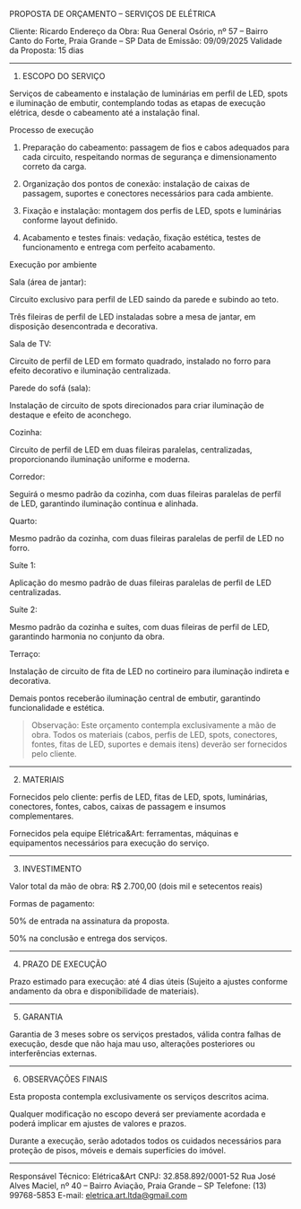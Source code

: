 
PROPOSTA DE ORÇAMENTO – SERVIÇOS DE ELÉTRICA

Cliente: Ricardo
Endereço da Obra: Rua General Osório, nº 57 – Bairro Canto do Forte, Praia Grande – SP
Data de Emissão: 09/09/2025
Validade da Proposta: 15 dias


---

1. ESCOPO DO SERVIÇO

Serviços de cabeamento e instalação de luminárias em perfil de LED, spots e iluminação de embutir, contemplando todas as etapas de execução elétrica, desde o cabeamento até a instalação final.

Processo de execução

1. Preparação do cabeamento: passagem de fios e cabos adequados para cada circuito, respeitando normas de segurança e dimensionamento correto da carga.


2. Organização dos pontos de conexão: instalação de caixas de passagem, suportes e conectores necessários para cada ambiente.


3. Fixação e instalação: montagem dos perfis de LED, spots e luminárias conforme layout definido.


4. Acabamento e testes finais: vedação, fixação estética, testes de funcionamento e entrega com perfeito acabamento.



Execução por ambiente

Sala (área de jantar):

Circuito exclusivo para perfil de LED saindo da parede e subindo ao teto.

Três fileiras de perfil de LED instaladas sobre a mesa de jantar, em disposição desencontrada e decorativa.


Sala de TV:

Circuito de perfil de LED em formato quadrado, instalado no forro para efeito decorativo e iluminação centralizada.


Parede do sofá (sala):

Instalação de circuito de spots direcionados para criar iluminação de destaque e efeito de aconchego.


Cozinha:

Circuito de perfil de LED em duas fileiras paralelas, centralizadas, proporcionando iluminação uniforme e moderna.


Corredor:

Seguirá o mesmo padrão da cozinha, com duas fileiras paralelas de perfil de LED, garantindo iluminação contínua e alinhada.


Quarto:

Mesmo padrão da cozinha, com duas fileiras paralelas de perfil de LED no forro.


Suíte 1:

Aplicação do mesmo padrão de duas fileiras paralelas de perfil de LED centralizadas.


Suíte 2:

Mesmo padrão da cozinha e suítes, com duas fileiras de perfil de LED, garantindo harmonia no conjunto da obra.


Terraço:

Instalação de circuito de fita de LED no cortineiro para iluminação indireta e decorativa.

Demais pontos receberão iluminação central de embutir, garantindo funcionalidade e estética.



> Observação: Este orçamento contempla exclusivamente a mão de obra. Todos os materiais (cabos, perfis de LED, spots, conectores, fontes, fitas de LED, suportes e demais itens) deverão ser fornecidos pelo cliente.




---

2. MATERIAIS

Fornecidos pelo cliente: perfis de LED, fitas de LED, spots, luminárias, conectores, fontes, cabos, caixas de passagem e insumos complementares.

Fornecidos pela equipe Elétrica&Art: ferramentas, máquinas e equipamentos necessários para execução do serviço.



---

3. INVESTIMENTO

Valor total da mão de obra: R$ 2.700,00 (dois mil e setecentos reais)

Formas de pagamento:

50% de entrada na assinatura da proposta.

50% na conclusão e entrega dos serviços.



---

4. PRAZO DE EXECUÇÃO

Prazo estimado para execução: até 4 dias úteis
(Sujeito a ajustes conforme andamento da obra e disponibilidade de materiais).


---

5. GARANTIA

Garantia de 3 meses sobre os serviços prestados, válida contra falhas de execução, desde que não haja mau uso, alterações posteriores ou interferências externas.


---

6. OBSERVAÇÕES FINAIS

Esta proposta contempla exclusivamente os serviços descritos acima.

Qualquer modificação no escopo deverá ser previamente acordada e poderá implicar em ajustes de valores e prazos.

Durante a execução, serão adotados todos os cuidados necessários para proteção de pisos, móveis e demais superfícies do imóvel.



---

Responsável Técnico:
Elétrica&Art
CNPJ: 32.858.892/0001-52
Rua José Alves Maciel, nº 40 – Bairro Aviação, Praia Grande – SP
Telefone: (13) 99768-5853
E-mail: eletrica.art.ltda@gmail.com
